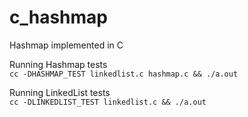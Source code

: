 # c_hashmap
Hashmap implemented in C

Running Hashmap tests <br />
```cc -DHASHMAP_TEST linkedlist.c hashmap.c && ./a.out```

Running LinkedList tests <br />
```cc -DLINKEDLIST_TEST linkedlist.c && ./a.out```
